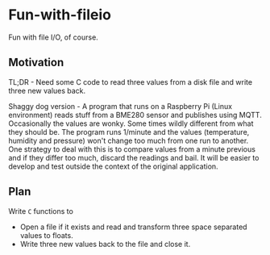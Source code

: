 # Fun-with-fileio

Fun with file I/O, of course.

## Motivation

TL;DR - Need some C code to read three values from a disk file and write three new values back.

Shaggy dog version - A program that runs on a Raspberry Pi (Linux environment) reads stuff from a BME280 sensor and publishes using MQTT. Occasionally the values are wonky. Some times wildly different from what they should be. The program runs 1/minute and the values (temperature, humidity and pressure) won't change too much from one run to another. One strategy to deal with this is to compare values from a minute previous and if they differ too much, discard the readings and bail. It will be easier to develop and test outside the context of the original application.

## Plan

Write `C` functions to

* Open a file if it exists and read and transform three space separated values to floats.
* Write three new values back to the file and close it.
